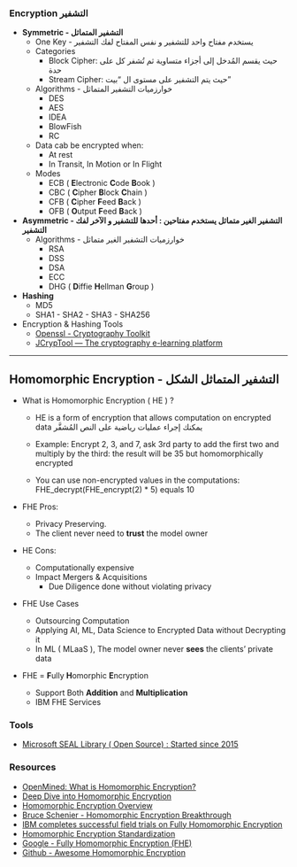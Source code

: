 ### Encryption التشفير

- **Symmetric - التشفير المتماثل**
    - One Key - يستخدم مفتاح واحد للتشفير و نفس المفتاح لفك التشفير
    - Categories
        - Block Cipher: حيث يقسم المُدخل إلى أجزاء متساوية ثم تُشفر كل على حدة
        - Stream Cipher: حيث يتم التشفير على مستوى ال “بيت”
    - Algorithms - خوارزميات التشفير المتماثل
        - DES
        - AES
        - IDEA
        - BlowFish
        - RC
    - Data cab be encrypted when:
        - At rest
        - In Transit, In Motion or In Flight
    - Modes
        - ECB ( **E**lectronic **C**ode **B**ook )
        - CBC ( **C**ipher **B**lock **C**hain )
        - CFB ( **C**ipher **F**eed **B**ack )
        - OFB ( **O**utput **F**eed **B**ack )
- **Asymmetric - التشفير الغير متماثل يستخدم مفتاحين : أحدها للتشفير و الآخر لفك التشفير**
    - Algorithms - خوارزميات التشفير الغير متماثل
        - RSA
        - DSS
        - DSA
        - ECC
        - DHG ( **D**iffie **H**ellman **G**roup )
- **Hashing**
    - MD5
    - SHA1 - SHA2 - SHA3 - SHA256
- Encryption & Hashing Tools
    - [Openssl - Cryptography Toolkit](https://www.openssl.org/)
    - [JCrypTool — The cryptography e-learning platform](https://www.cryptool.org/en/jct/)

* * *

## Homomorphic Encryption - التشفير المتماثل الشكل

- What is Homomorphic Encryption ( HE ) ?
    
    - HE is a form of encryption that allows computation on encrypted data يمكنك إجراء عمليات رياضية على النص المُشفَّر
        
    - Example: Encrypt 2, 3, and 7, ask 3rd party to add the first two and multiply by the third: the result will be 35 but homomorphically encrypted
        
    - You can use non-encrypted values in the computations: FHE\_decrypt(FHE\_encrypt(2) * 5) equals 10
        
- FHE Pros:
    
    - Privacy Preserving.
    - The client never need to **trust** the model owner
- HE Cons:
    
    - Computationally expensive
    - Impact Mergers & Acquisitions
        - Due Diligence done without violating privacy
- FHE Use Cases
    
    - Outsourcing Computation
    - Applying AI, ML, Data Science to Encrypted Data without Decrypting it
    - In ML ( MLaaS ), The model owner never **sees** the clients’ private data
- FHE = **F**ully **H**omorphic **E**ncryption
    
    - Support Both **Addition** and **Multiplication**
    - IBM FHE Services

### Tools

- [Microsoft SEAL Library ( Open Source) : Started since 2015](https://github.com/microsoft/SEAL)

### Resources

- [OpenMined: What is Homomorphic Encryption?](https://www.youtube.com/watch?v=2TVqFGu1vhw)
- [Deep Dive into Homomorphic Encryption](https://www.youtube.com/watch?v=JM0bJoCRp0I)
- [Homomorphic Encryption Overview](https://www.youtube.com/watch?v=3zoT89DiLA0)
- [Bruce Schenier - Homomorphic Encryption Breakthrough](https://www.schneier.com/blog/archives/2009/07/homomorphic_enc.html)
- [IBM completes successful field trials on Fully Homomorphic Encryption](https://arstechnica.com/gadgets/2020/07/ibm-completes-successful-field-trials-on-fully-homomorphic-encryption/)
- [Homomorphic Encryption Standardization](https://homomorphicencryption.org/)
- [Google - Fully Homomorphic Encryption (FHE)](https://github.com/google/fully-homomorphic-encryption)
- [Github - Awesome Homomorphic Encryption](https://github.com/jonaschn/awesome-he)
